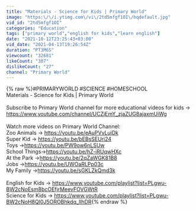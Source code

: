 ```yaml
---
title: "Materials - Science for Kids | Primary World"
image: "https:\/\/i.ytimg.com\/vi\/2td5mfgf1OI\/hqdefault.jpg"
vid_id: "2td5mfgf1OI"
categories: "Education"
tags: ["primary world","english for kids","learn english"]
date: "2021-10-12T23:25:43+03:00"
vid_date: "2021-04-13T19:26:54Z"
duration: "PT3M6S"
viewcount: "32681"
likeCount: "307"
dislikeCount: "27"
channel: "Primary World"
---
```

{% raw %}​#PRIMARYWORLD #SCIENCE #HOMESCHOOL<br />Materials - Science for Kids | Primary World<br /><br />Subscribe to Primary World channel for more educational videos for kids →<br /><a rel="nofollow" target="blank" href="https://www.youtube.com/channel/UCZjEmY_zjaZUG8ajaxmUiWg">https://www.youtube.com/channel/UCZjEmY_zjaZUG8ajaxmUiWg</a><br /><br />Watch more videos on Primary World Channel:<br />Zoo Animals   → <a rel="nofollow" target="blank" href="https://youtu.be/eAuPVvLujDk">https://youtu.be/eAuPVvLujDk</a><br />Super Kid        → <a rel="nofollow" target="blank" href="https://youtu.be/bEBsSEUri24">https://youtu.be/bEBsSEUri24</a><br />Toys                 →<a rel="nofollow" target="blank" href="https://youtu.be/PW9ow6nLSUw">https://youtu.be/PW9ow6nLSUw</a><br />School Things→<a rel="nofollow" target="blank" href="https://youtu.be/hZ-iRUqwHXc">https://youtu.be/hZ-iRUqwHXc</a><br />At the Park     →<a rel="nofollow" target="blank" href="https://youtu.be/2qZaWGK81B8">https://youtu.be/2qZaWGK81B8</a><br />Jobs                →<a rel="nofollow" target="blank" href="https://youtu.be/UWOaRLPp03c">https://youtu.be/UWOaRLPp03c</a><br />My Family       →<a rel="nofollow" target="blank" href="https://youtu.be/sGKLZkQmd3k">https://youtu.be/sGKLZkQmd3k</a><br /><br />English for Kids   → <a rel="nofollow" target="blank" href="https://www.youtube.com/playlist?list=PLgwu-BW2cNoEsm8bcOEfjrMeevFOVGWtR">https://www.youtube.com/playlist?list=PLgwu-BW2cNoEsm8bcOEfjrMeevFOVGWtR</a><br />Science for Kids  → <a rel="nofollow" target="blank" href="https://www.youtube.com/playlist?list=PLgwu-BW2cNoH8QI0J5OROBhkdq_llhDR">https://www.youtube.com/playlist?list=PLgwu-BW2cNoH8QI0J5OROBhkdq_llhDR</a>{% endraw %}
